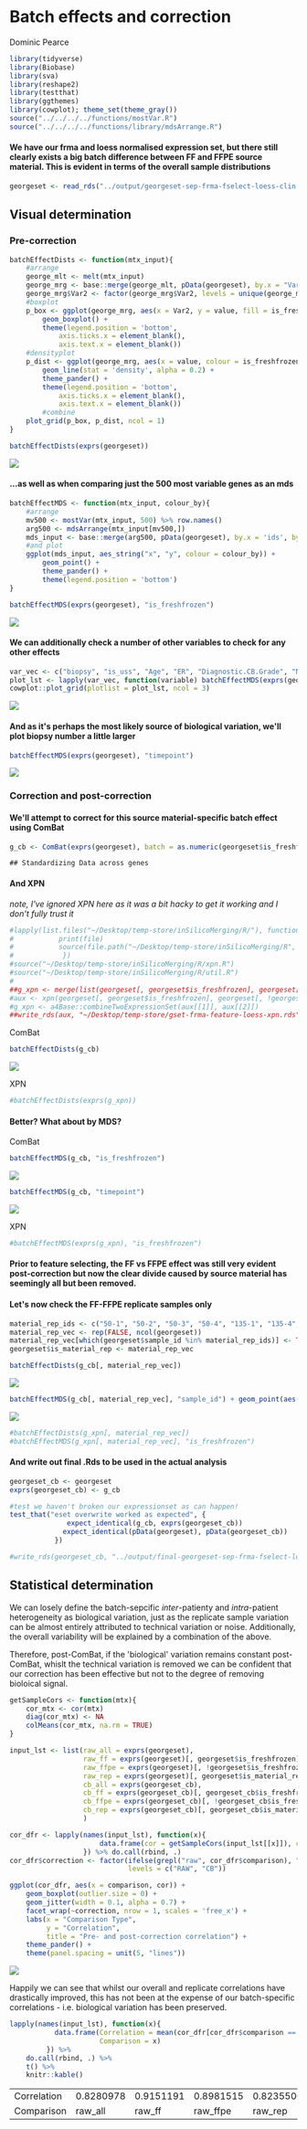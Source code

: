 Batch effects and correction
================
Dominic Pearce

``` r
library(tidyverse)
library(Biobase)
library(sva)
library(reshape2)
library(testthat)
library(ggthemes)
library(cowplot); theme_set(theme_gray())
source("../../../../functions/mostVar.R")
source("../../../../functions/library/mdsArrange.R")
```

#### We have our frma and loess normalised expression set, but there still clearly exists a big batch difference between FF and FFPE source material. This is evident in terms of the overall sample distributions

``` r
georgeset <- read_rds("../output/georgeset-sep-frma-fselect-loess-clin.Rds")
```

Visual determination
--------------------

### Pre-correction

``` r
batchEffectDists <- function(mtx_input){
    #arrange
    george_mlt <- melt(mtx_input)
    george_mrg <- base::merge(george_mlt, pData(georgeset), by.x = "Var2", by.y = 0)
    george_mrg$Var2 <- factor(george_mrg$Var2, levels = unique(george_mrg$Var2[order(george_mrg$is_freshfrozen)]))
    #boxplot
    p_box <- ggplot(george_mrg, aes(x = Var2, y = value, fill = is_freshfrozen)) + 
        geom_boxplot() +
        theme(legend.position = 'bottom',
            axis.ticks.x = element_blank(),
            axis.text.x = element_blank())
    #densityplot
    p_dist <- ggplot(george_mrg, aes(x = value, colour = is_freshfrozen, group = Var2), alpha = 0.05) + 
        geom_line(stat = 'density', alpha = 0.2) + 
        theme_pander() +    
        theme(legend.position = 'bottom',
            axis.ticks.x = element_blank(),
            axis.text.x = element_blank()) 
        #combine
    plot_grid(p_box, p_dist, ncol = 1)
}

batchEffectDists(exprs(georgeset))
```

<img src="batch-correction_files/figure-markdown_github-ascii_identifiers/unnamed-chunk-4-1.png" style="display: block; margin: auto;" />

#### ...as well as when comparing just the 500 most variable genes as an mds

``` r
batchEffectMDS <- function(mtx_input, colour_by){
    #arrange
    mv500 <- mostVar(mtx_input, 500) %>% row.names()
    arg500 <- mdsArrange(mtx_input[mv500,]) 
    mds_input <- base::merge(arg500, pData(georgeset), by.x = 'ids', by.y = 0)
    #and plot
    ggplot(mds_input, aes_string("x", "y", colour = colour_by)) + 
        geom_point() + 
        theme_pander() + 
        theme(legend.position = 'bottom')
}

batchEffectMDS(exprs(georgeset), "is_freshfrozen")
```

<img src="batch-correction_files/figure-markdown_github-ascii_identifiers/unnamed-chunk-5-1.png" style="display: block; margin: auto;" />

#### We can additionally check a number of other variables to check for any other effects

``` r
var_vec <- c("biopsy", "is_uss", "Age", "ER", "Diagnostic.CB.Grade", "No.of.Pos.Nodes")
plot_lst <- lapply(var_vec, function(variable) batchEffectMDS(exprs(georgeset), variable))
cowplot::plot_grid(plotlist = plot_lst, ncol = 3)
```

<img src="batch-correction_files/figure-markdown_github-ascii_identifiers/unnamed-chunk-6-1.png" style="display: block; margin: auto;" />

#### And as it's perhaps the most likely source of biological variation, we'll plot biopsy number a little larger

``` r
batchEffectMDS(exprs(georgeset), "timepoint")
```

<img src="batch-correction_files/figure-markdown_github-ascii_identifiers/unnamed-chunk-7-1.png" style="display: block; margin: auto;" />

### Correction and post-correction

#### We'll attempt to correct for this source material-specific batch effect using ComBat

``` r
g_cb <- ComBat(exprs(georgeset), batch = as.numeric(georgeset$is_freshfrozen))
```

    ## Standardizing Data across genes

#### And XPN

*note, I've ignored XPN here as it was a bit hacky to get it working and I don't fully trust it*

``` r
#lapply(list.files("~/Desktop/temp-store/inSilicoMerging/R/"), function(file){
#           print(file)
#           source(file.path("~/Desktop/temp-store/inSilicoMerging/R", file))
#            })
#source("~/Desktop/temp-store/inSilicoMerging/R/xpn.R")
#source("~/Desktop/temp-store/inSilicoMerging/R/util.R")
#
##g_xpn <- merge(list(georgeset[, georgeset$is_freshfrozen], georgeset[, !georgeset$is_freshfrozen]), method = "XPN")
#aux <- xpn(georgeset[, georgeset$is_freshfrozen], georgeset[, !georgeset$is_freshfrozen])
#g_xpn <- a4Base::combineTwoExpressionSet(aux[[1]], aux[[2]])
##write_rds(aux, "~/Desktop/temp-store/gset-frma-feature-loess-xpn.rds")
```

ComBat

``` r
batchEffectDists(g_cb)
```

<img src="batch-correction_files/figure-markdown_github-ascii_identifiers/unnamed-chunk-10-1.png" style="display: block; margin: auto;" />

XPN

``` r
#batchEffectDists(exprs(g_xpn))
```

#### Better? What about by MDS?

ComBat

``` r
batchEffectMDS(g_cb, "is_freshfrozen")
```

<img src="batch-correction_files/figure-markdown_github-ascii_identifiers/unnamed-chunk-12-1.png" style="display: block; margin: auto;" />

``` r
batchEffectMDS(g_cb, "timepoint") 
```

<img src="batch-correction_files/figure-markdown_github-ascii_identifiers/unnamed-chunk-12-2.png" style="display: block; margin: auto;" />

XPN

``` r
#batchEffectMDS(exprs(g_xpn), "is_freshfrozen")
```

#### Prior to feature selecting, the FF vs FFPE effect was still very evident post-correction but now the clear divide caused by source material has seemingly all but been removed.

#### Let's now check the FF-FFPE replicate samples only

``` r
material_rep_ids <- c("50-1", "50-2", "50-3", "50-4", "135-1", "135-4", "188-1", "268-1", "268-2", "298-1", "298-2", "347-3", "413-1", "413-2", "416-1", "416-2")
material_rep_vec <- rep(FALSE, ncol(georgeset))
material_rep_vec[which(georgeset$sample_id %in% material_rep_ids)] <- TRUE
georgeset$is_material_rep <- material_rep_vec

batchEffectDists(g_cb[, material_rep_vec])
```

<img src="batch-correction_files/figure-markdown_github-ascii_identifiers/unnamed-chunk-14-1.png" style="display: block; margin: auto;" />

``` r
batchEffectMDS(g_cb[, material_rep_vec], "sample_id") + geom_point(aes(size = is_freshfrozen))
```

<img src="batch-correction_files/figure-markdown_github-ascii_identifiers/unnamed-chunk-14-2.png" style="display: block; margin: auto;" />

``` r
#batchEffectDists(g_xpn[, material_rep_vec])
#batchEffectMDS(g_xpn[, material_rep_vec], "is_freshfrozen")
```

#### And write out final .Rds to be used in the actual analysis

``` r
georgeset_cb <- georgeset
exprs(georgeset_cb) <- g_cb

#test we haven't broken our expressionset as can happen!
test_that("eset overwrite worked as expected", {
              expect_identical(g_cb, exprs(georgeset_cb))
             expect_identical(pData(georgeset), pData(georgeset_cb))
           })

#write_rds(georgeset_cb, "../output/final-georgeset-sep-frma-fselect-loess-clin-cb.Rds")
```

Statistical determination
-------------------------

We can losely define the batch-sepcific *inter*-patienty and *intra*-patient heterogeneity as biological variation, just as the replicate sample variation can be almost entirely attributed to technical variation or noise. Additionally, the overall variability will be explained by a combination of the above.

Therefore, post-ComBat, if the 'biological' variation remains constant post-ComBat, whislt the technical variation is removed we can be confident that our correction has been effective but not to the degree of removing bioloical signal.

``` r
getSampleCors <- function(mtx){
    cor_mtx <- cor(mtx)
    diag(cor_mtx) <- NA
    colMeans(cor_mtx, na.rm = TRUE)
}

input_lst <- list(raw_all = exprs(georgeset), 
                  raw_ff = exprs(georgeset)[, georgeset$is_freshfrozen],
                  raw_ffpe = exprs(georgeset)[, !georgeset$is_freshfrozen],
                  raw_rep = exprs(georgeset)[, georgeset$is_material_rep],
                  cb_all = exprs(georgeset_cb), 
                  cb_ff = exprs(georgeset_cb)[, georgeset_cb$is_freshfrozen],
                  cb_ffpe = exprs(georgeset_cb)[, !georgeset_cb$is_freshfrozen],
                  cb_rep = exprs(georgeset_cb)[, georgeset_cb$is_material_rep]
                  )

cor_dfr <- lapply(names(input_lst), function(x){
                      data.frame(cor = getSampleCors(input_lst[[x]]), comparison = x)
                  }) %>% do.call(rbind, .)
cor_dfr$correction <- factor(ifelse(grepl("raw", cor_dfr$comparison), "RAW", "CB"), 
                             levels = c("RAW", "CB"))

ggplot(cor_dfr, aes(x = comparison, cor)) + 
    geom_boxplot(outlier.size = 0) + 
    geom_jitter(width = 0.1, alpha = 0.7) +
    facet_wrap(~correction, nrow = 1, scales = 'free_x') + 
    labs(x = "Comparison Type", 
         y = "Correlation", 
         title = "Pre- and post-correction correlation") +
    theme_pander() +
    theme(panel.spacing = unit(5, "lines"))
```

<img src="batch-correction_files/figure-markdown_github-ascii_identifiers/unnamed-chunk-16-1.png" style="display: block; margin: auto;" />

Happily we can see that whilst our overall and replicate correlations have drastically improved, this has not been at the expense of our batch-specific correlations - i.e. biological variation has been preserved.

``` r
lapply(names(input_lst), function(x){
           data.frame(Correlation = mean(cor_dfr[cor_dfr$comparison == x,]$cor), 
                      Comparison = x) 
         }) %>% 
    do.call(rbind, .) %>%
    t() %>% 
    knitr::kable()
```

|             |           |           |           |           |           |           |           |           |
|:------------|:----------|:----------|:----------|:----------|:----------|:----------|:----------|:----------|
| Correlation | 0.8280978 | 0.9151191 | 0.8981515 | 0.8235500 | 0.9010825 | 0.9002291 | 0.9006958 | 0.9027842 |
| Comparison  | raw\_all  | raw\_ff   | raw\_ffpe | raw\_rep  | cb\_all   | cb\_ff    | cb\_ffpe  | cb\_rep   |

